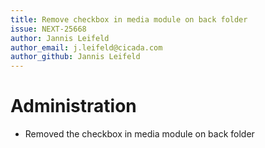```yaml
---
title: Remove checkbox in media module on back folder
issue: NEXT-25668
author: Jannis Leifeld
author_email: j.leifeld@cicada.com
author_github: Jannis Leifeld
---
```

# Administration
* Removed the checkbox in media module on back folder
